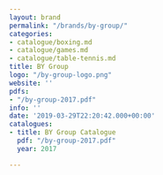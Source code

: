 ```yaml
---
layout: brand
permalink: "/brands/by-group/"
categories:
- catalogue/boxing.md
- catalogue/games.md
- catalogue/table-tennis.md
title: BY Group
logo: "/by-group-logo.png"
website: ''
pdfs:
- "/by-group-2017.pdf"
info: ''
date: '2019-03-29T22:20:42.000+00:00'
catalogues:
- title: BY Group Catalogue
  pdf: "/by-group-2017.pdf"
  year: 2017

---
```

